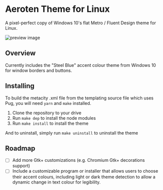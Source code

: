# Aeroten Theme for Linux
A pixel-perfect copy of Windows 10's flat Metro / Fluent Design theme for Linux.

![preview image](https://raw.githubusercontent.com/kvnxiao/aeroten-theme/master/preview/preview.png)

## Overview

Currently includes the "Steel Blue" accent colour theme from Windows 10 for window borders and buttons.

## Installing

To build the metacity .xml file from the templating source file which uses Pug, you will 
need `yarn` and `make` installed.

1. Clone the repository to your drive
2. Run `make dep` to install the node modules
3. Run `make install` to install the theme

And to uninstall, simply run `make uninstall` to uninstall the theme

## Roadmap

- [ ] Add more Gtk+ customizations (e.g. Chromium Gtk+ decorations support)
- [ ] Include a customizable program or installer that allows users to choose their accent colours, including light or dark theme detection to allow a dynamic change in text colour for legibility.
